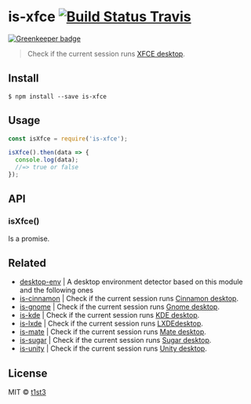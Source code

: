 # is-xfce [![Build Status Travis](https://travis-ci.org/t1st3/is-xfce.svg?branch=master)](https://travis-ci.org/t1st3/is-xfce)

[![Greenkeeper badge](https://badges.greenkeeper.io/t1st3/is-xfce.svg)](https://greenkeeper.io/)

> Check if the current session runs [XFCE desktop](https://www.xfce.org/).


## Install

```
$ npm install --save is-xfce
```


## Usage

```js
const isXfce = require('is-xfce');

isXfce().then(data => {
  console.log(data);
  //=> true or false
});
```


## API

### isXfce()

Is a promise.


## Related

* [desktop-env](https://github.com/t1st3/desktop-env) | A desktop environment detector based on this module and the following ones
* [is-cinnamon](https://github.com/t1st3/is-cinnamon) | Check if the current session runs [Cinnamon desktop](https://github.com/linuxmint/Cinnamon).
* [is-gnome](https://github.com/t1st3/is-gnome) | Check if the current session runs [Gnome desktop](https://www.gnome.org/).
* [is-kde](https://github.com/t1st3/is-kde) | Check if the current session runs [KDE desktop](https://www.kde.org/).
* [is-lxde](https://github.com/t1st3/is-lxde) | Check if the current session runs [LXDEdesktop](http://lxde.org/).
* [is-mate](https://github.com/t1st3/is-mate) | Check if the current session runs [Mate desktop](http://mate-desktop.com/).
* [is-sugar](https://github.com/t1st3/is-sugar) | Check if the current session runs [Sugar desktop](https://www.sugarlabs.org/).
* [is-unity](https://github.com/t1st3/is-unity) | Check if the current session runs [Unity desktop](https://unity.ubuntu.com/).


## License

MIT © [t1st3](http://tiste.org)
